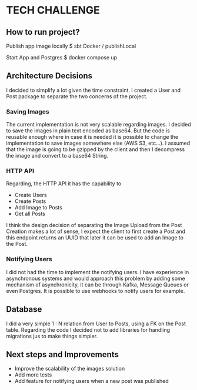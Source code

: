# TECH CHALLENGE

## How to run project?
Publish app image locally
$ sbt Docker / publishLocal

Start App and Postgres
$ docker compose up 

## Architecture Decisions
I decided to simplify a lot given the time constraint.
I created a User and Post package to separate the two concerns of the project.

### Saving Images
The current implementation is not very scalable regarding images.
I decided to save the images in plain text encoded as base64.
But the code is reusable enough where in case it is needed it is possible to change
the implementation to save images somewhere else (AWS S3, etc...).
I assumed that the image is going to be gzipped by the client and then I decompress the image
and convert to a base64 String.

### HTTP API
Regarding, the HTTP API it has the capability to 
 - Create Users
 - Create Posts
 - Add Image to Posts
 - Get all Posts

I think the design decision of separating the Image Upload from the Post Creation makes a lot of
sense, I expect the client to first create a Post and this endpoint returns an UUID that later it
can be used to add an Image to the Post. 


### Notifying Users
I did not had the time to implement the notifying users.
I have experience in asynchronous systems and would approach this problem by 
adding some mechanism of asynchronicity, it can be through Kafka, Message Queues or even 
Postgres. It is possible to use webhooks to notify users for example.

## Database
I did a very simple 1 : N relation from User to Posts, using a FK on the Post table.
Regarding the code I decided not to add libraries for handling migrations jus to make things simpler.


## Next steps and Improvements

- Improve the scalability of the images solution
- Add more tests
- Add feature for notifying users when a new post was published